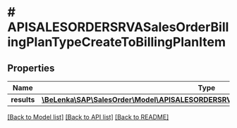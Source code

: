 # # APISALESORDERSRVASalesOrderBillingPlanTypeCreateToBillingPlanItem

## Properties

Name | Type | Description | Notes
------------ | ------------- | ------------- | -------------
**results** | [**\BeLenka\SAP\SalesOrder\Model\APISALESORDERSRVASalesOrderBillingPlanItemTypeCreate[]**](APISALESORDERSRVASalesOrderBillingPlanItemTypeCreate.md) |  | [optional]

[[Back to Model list]](../../README.md#models) [[Back to API list]](../../README.md#endpoints) [[Back to README]](../../README.md)
